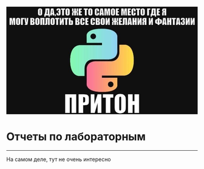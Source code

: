 ![Header](https://github.com/ssdfrrr/lab_report/blob/main/assets/photo_2025-04-12_20-20-34.jpg)
# Отчеты по лабораторным
_____
На самом деле, тут не очень интересно